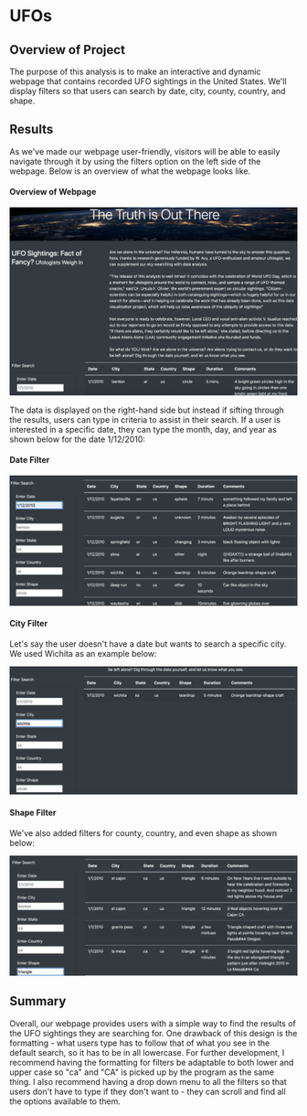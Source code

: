 # UFOs

## Overview of Project

The purpose of this analysis is to make an interactive and dynamic webpage that contains recorded UFO sightings in the United States. We'll display filters so that users can search by date, city, county, country, and shape. 

## Results

As we've made our webpage user-friendly, visitors will be able to easily navigate through it by using the filters option on the left side of the webpage. Below is an overview of what the webpage looks like. 

#### Overview of Webpage

![This is an image](https://github.com/belennlopezvega/UFOs/blob/main/Resources/Overview.png)

The data is displayed on the right-hand side but instead if sifting through the results, users can type in criteria to assist in their search. If a user is interested in a specific date, they can type the month, day, and year as shown below for the date 1/12/2010:

#### Date Filter

![This is an image](https://github.com/belennlopezvega/UFOs/blob/main/Resources/filter_date.png)

#### City Filter
Let's say the user doesn't have a date but wants to search a specific city. We used Wichita as an example below: 

![This is an image](https://github.com/belennlopezvega/UFOs/blob/main/Resources/filter_city.png)

#### Shape Filter 

We've also added filters for county, country, and even shape as shown below: 

![This is an image](https://github.com/belennlopezvega/UFOs/blob/main/Resources/filter_shape.png)

## Summary

Overall, our webpage provides users with a simple way to find the results of the UFO sightings they are searching for. One drawback of this design is the formatting - what users type has to follow that of what you see in the default search, so it has to be in all lowercase. For further development, I recommend having the formatting for filters be adaptable to both lower and upper case so "ca" and "CA" is picked up by the program as the same thing. I also recommend having a drop down menu to all the filters so that users don't have to type if they don't want to - they can scroll and find all the options available to them. 
